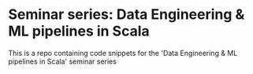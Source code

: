 # Seminar series: Data Engineering & ML pipelines in Scala
This is a repo containing code snippets for the 'Data Engineering & ML pipelines in Scala' seminar series 